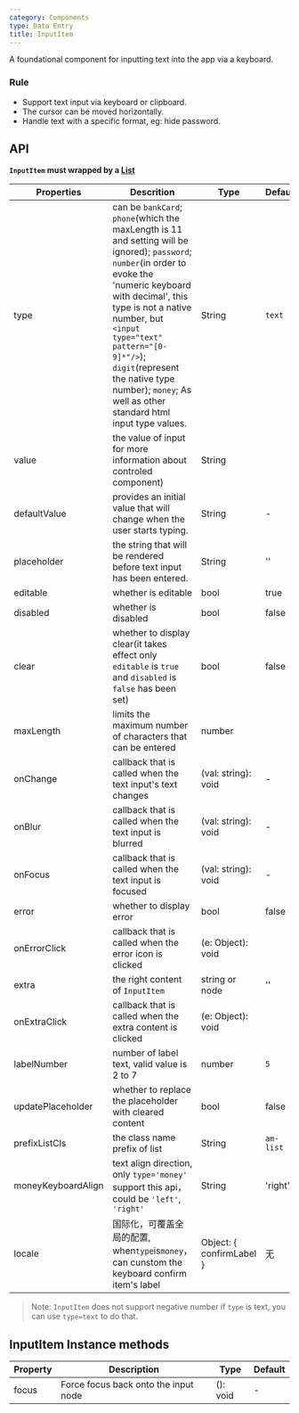 ```yaml
---
category: Components
type: Data Entry
title: InputItem
---
```


A foundational component for inputting text into the app via a keyboard.

### Rule
- Support text input via keyboard or clipboard.
- The cursor can be moved horizontally.
- Handle text with a specific format, eg: hide password.


## API

**`InputItem` must wrapped by a [List](http://ng.mobile.ant.design/#/components/list/en)**

Properties | Descrition | Type | Default
-----------|------------|------|--------
| type    | can be `bankCard`; `phone`(which the maxLength is 11 and setting will be ignored); `password`; `number`(in order to evoke the 'numeric keyboard with decimal', this type is not a native number, but `<input type="text" pattern="[0-9]*"/>`); `digit`(represent the native type number); `money`; As well as other standard html input type values. | String |  `text`  |
| value | the value of input for more information about controled component)  | String |  <span> </span> |
| defaultValue | provides an initial value that will change when the user starts typing. | String |  -  |
| placeholder  | the string that will be rendered before text input has been entered. | String | ''  |
| editable    | whether is editable        | bool |  true  |
| disabled    | whether is disabled       | bool |  false  |
| clear      |  whether to display clear(it takes effect only `editable` is `true` and `disabled` is `false` has been set) | bool | false  |
| maxLength      |  limits the maximum number of characters that can be entered      | number |  <span> </span> |
| onChange    | callback that is called when the text input's text changes | (val: string): void |  -  |
| onBlur     | callback that is called when the text input is blurred | (val: string): void |   -  |
| onFocus    | callback that is called when the text input is focused | (val: string): void |  -  |
| error       | whether to display error       | bool |  false  |
| onErrorClick   | callback that is called when the error icon is clicked  | (e: Object): void | <span> </span> |
| extra       | the right content of `InputItem`   | string or node |  ''  |
| onExtraClick      | callback that is called when the extra content is clicked | (e: Object): void | <span> </span> |
| labelNumber  | number of label text, valid value is 2 to 7 | number | `5` |
| updatePlaceholder | whether to replace the placeholder with cleared content | bool | false|
| prefixListCls  |   the class name prefix of list      | String |  `am-list`  |
| moneyKeyboardAlign    | text align direction, only `type='money'` support this api， could be `'left'`, `'right'`       | String |  'right'  |
| locale   | 国际化，可覆盖全局的配置,  when`type`is`money`，can cunstom the keyboard confirm item's label | Object: { confirmLabel } |  无 |

> Note: `InputItem` does not support negative number if `type` is text, you can use `type=text` to do that.

## InputItem Instance methods

Property | Description | Type | Default
----|-----|------|------
| focus     | Force focus back onto the input node  | (): void |  -  |
